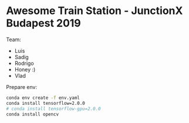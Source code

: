 # Awesome Train Station - JunctionX Budapest 2019

Team:

- Luis
- Sadig
- Rodrigo
- Honey :)
- Vlad

Prepare env:

```bash
conda env create -f env.yaml
conda install tensorflow=2.0.0
# conda install tensorflow-gpu=2.0.0
conda install opencv
```

